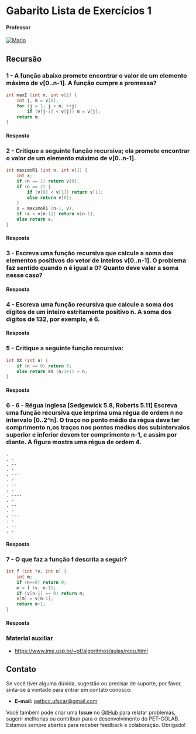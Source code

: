 # Gabarito Lista de Exercícios 1

#### Professor
[![Mario](https://img.shields.io/badge/Mario_San_Felice-%2300599C.svg?style=for-the-badge&logo=GoogleScholar&logoColor=white)](https://site.dc.ufscar.br/docente/5cee7e5d48365a001679f750)


## Recursão

### 1 - A função abaixo promete encontrar o valor de um elemento máximo de v[0..n-1]. A função cumpre a promessa?

```c
int maxI (int n, int v[]) {
    int j, m = v[0];
    for (j = 1; j < n; ++j)
        if (v[j-1] < v[j]) m = v[j];
    return m;
}
```
#### **Resposta**




### 2 - Critique a seguinte função recursiva; ela promete encontrar o valor de um elemento máximo de v[0..n-1].

```c
int maximoR1 (int n, int v[]) {
    int x;
    if (n == 1) return v[0];
    if (n == 2) {
        if (v[0] < v[1]) return v[1];
        else return v[0];
    }
    x = maximoR1 (n-1, v);
    if (x < v[n-1]) return v[n-1];
    else return x;
}
```
#### **Resposta**


### 3 - Escreva uma função recursiva que calcule a soma dos elementos positivos do vetor de inteiros v[0..n-1]. O problema faz sentido quando n é igual a 0? Quanto deve valer a soma nesse caso?

#### **Resposta**

### 4 - Escreva uma função recursiva que calcule a soma dos dígitos de um inteiro estritamente positivo n. A soma dos dígitos de 132, por exemplo, é 6.

#### **Resposta**

### 5 - Critique a seguinte função recursiva:

```c
int XX (int n) {
    if (n == 0) return 0;
    else return XX (n/3+1) + n;
}
```

#### **Resposta**

### 6 - 6 - Régua inglesa [Sedgewick 5.8, Roberts 5.11] Escreva uma função recursiva que imprima uma régua de ordem n no intervalo [0..2^n]. O traço no ponto médio da régua deve ter comprimento n,os traços nos pontos médios dos subintervalos superior e inferior devem ter comprimento n-1, e assim por diante. A figura mostra uma régua de ordem 4.
```
.
. -
. --
. -
. ---
. -
. --
. -
. ----
. -
. --
. -
. ---
. -
. --
. -
```

#### **Resposta**

### 7 - O que faz a função f descrita a seguir?

```c
int f (int *v, int n) {
    int m;
    if (n==0) return 0;
    m = f (v, n-1);
    if (v[n-1] == 0) return m;
    v[m] = v[n-1];
    return m+1;
}
```

#### **Resposta**

### Material auxiliar
- https://www.ime.usp.br/~pf/algoritmos/aulas/recu.html


## Contato

Se você tiver alguma dúvida, sugestão ou precisar de suporte, por favor, sinta-se à vontade para entrar em contato conosco:

- **E-mail:** petbcc.ufscar@gmail.com

Você também pode criar uma **Issue** no [GitHub](https://github.com/petbccufscar/pet-colab/issues) para relatar problemas, sugerir melhorias ou contribuir para o desenvolvimento do PET-COLAB. Estamos sempre abertos para receber feedback e colaboração. Obrigado!